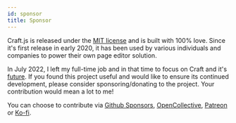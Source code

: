 ```yaml
---
id: sponsor
title: Sponsor
---
```


Craft.js is released under the [MIT license](https://github.com/prevwong/craft.js/blob/master/LICENSE) and is built with 100% love. Since it's first release in early 2020, it has been used by various individuals and companies to power their own page editor solution. 

In July 2022, I left my full-time job and in that time to focus on Craft and it's [future](https://github.com/prevwong/craft.js/issues/507). If you found this project useful and would like to ensure its continued development, please consider sponsoring/donating to the project. Your contribution would mean a lot to me!

You can choose to contribute via [Github Sponsors](https://github.com/sponsors/prevwong), [OpenCollective](https://opencollective.com/craftjs), [Patreon](https://patreon.com/imprev) or [Ko-fi](https://ko-fi.com/prevwong).